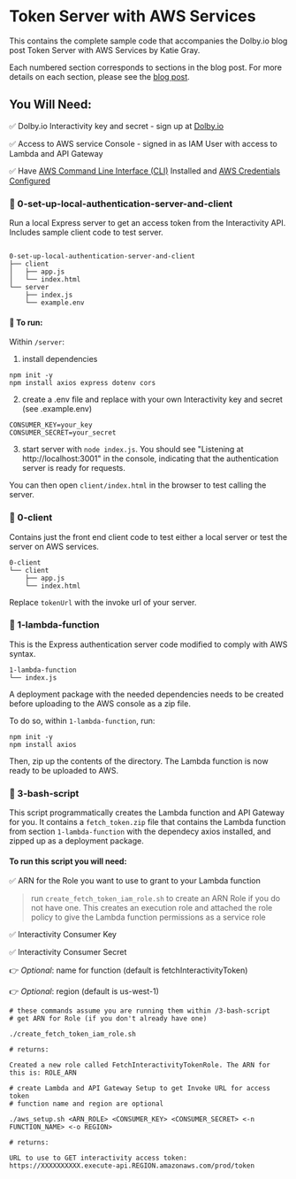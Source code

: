 # Token Server with AWS Services

This contains the complete sample code that accompanies the Dolby.io blog post Token Server with AWS Services by Katie Gray.

Each numbered section corresponds to sections in the blog post. For more details on each section, please see the [blog post](https://dolby.io/blog/generate-access-tokens-using-aws-services).

## You Will Need:

✅ Dolby.io Interactivity key and secret - sign up at [Dolby.io](dolby.io)

✅ Access to AWS service Console - signed in as IAM User with access to Lambda and API Gateway

✅ Have [AWS Command Line Interface (CLI)](https://docs.aws.amazon.com/cli/latest/userguide/cli-chap-welcome.html) Installed and [AWS Credentials Configured](https://docs.aws.amazon.com/sdk-for-java/v1/developer-guide/setup-credentials.html)

### 📁 0-set-up-local-authentication-server-and-client

Run a local Express server to get an access token from the Interactivity API. Includes sample client code to test server.

```

0-set-up-local-authentication-server-and-client
├── client
│   ├── app.js
│   └── index.html
└── server
    ├── index.js
    └── example.env
```

#### 🚀 To run:

Within `/server`:

1. install dependencies

```
npm init -y
npm install axios express dotenv cors
```

2. create a .env file and replace with your own Interactivity key and secret (see .example.env)

```
CONSUMER_KEY=your_key
CONSUMER_SECRET=your_secret
```

3. start server with `node index.js`. You should see "Listening at http://localhost:3001" in the console, indicating that the authentication server is ready for requests.

You can then open `client/index.html` in the browser to test calling the server.

### 📁 0-client

Contains just the front end client code to test either a local server or test the server on AWS services.

```
0-client
└── client
    ├── app.js
    └── index.html
```

Replace `tokenUrl` with the invoke url of your server.

### 📁 1-lambda-function

This is the Express authentication server code modified to comply with AWS syntax.

```
1-lambda-function
└── index.js
```

A deployment package with the needed dependencies needs to be created before uploading to the AWS console as a zip file.

To do so, within `1-lambda-function`, run:

```
npm init -y
npm install axios
```

Then, zip up the contents of the directory. The Lambda function is now ready to be uploaded to AWS.

### 📁 3-bash-script

This script programmatically creates the Lambda function and API Gateway for you.
It contains a `fetch_token.zip` file that contains the Lambda function from section `1-lambda-function` with the dependecy axios installed, and zipped up as a deployment package.

#### To run this script you will need:

✅ ARN for the Role you want to use to grant to your Lambda function

> run `create_fetch_token_iam_role.sh` to create an ARN Role if you do not have one. This creates an execution role and attached the role policy to give the Lambda function permissions as a service role

✅ Interactivity Consumer Key

✅ Interactivity Consumer Secret

👉 _Optional_: name for function (default is fetchInteractivityToken)

👉 _Optional_: region (default is us-west-1)

```
# these commands assume you are running them within /3-bash-script
# get ARN for Role (if you don't already have one)

./create_fetch_token_iam_role.sh

# returns:

Created a new role called FetchInteractivityTokenRole. The ARN for this is: ROLE_ARN

# create Lambda and API Gateway Setup to get Invoke URL for access token
# function name and region are optional

./aws_setup.sh <ARN_ROLE> <CONSUMER_KEY> <CONSUMER_SECRET> <-n FUNCTION_NAME> <-o REGION>

# returns:

URL to use to GET interactivity access token:
https://XXXXXXXXXX.execute-api.REGION.amazonaws.com/prod/token
```
